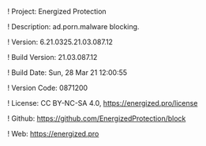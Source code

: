 ! Project: Energized Protection

! Description: ad.porn.malware blocking.

! Version: 6.21.0325.21.03.087.12

! Build Version: 21.03.087.12

! Build Date: Sun, 28 Mar 21 12:00:55

! Version Code: 0871200

! License: CC BY-NC-SA 4.0, https://energized.pro/license

! Github: https://github.com/EnergizedProtection/block

! Web: https://energized.pro
